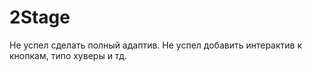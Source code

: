 # 2Stage

Не успел сделать полный адаптив.
Не успел добавить интерактив к кнопкам, типо хуверы и тд.
